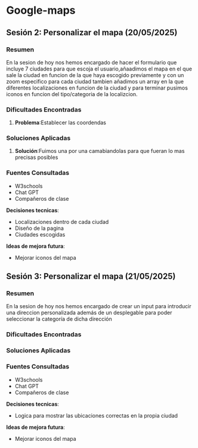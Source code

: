 # Google-maps

## Sesión 2: Personalizar el mapa (20/05/2025)

### Resumen
En la sesion de hoy nos hemos encargado de hacer el formulario que incluye 7 ciudades para que escoja el usuario,añaadimos el mapa en el que sale la ciudad en funcion de la que haya escogido previamente y con un zoom especifico para cada ciudad tambien añadimos un array en la que diferentes localizaciones en funcion de la ciudad y para terminar pusimos iconos en funcion del tipo/categoria de la localizcion.

### Dificultades Encontradas
1. **Problema**:Establecer las coordendas

### Soluciones Aplicadas
1. **Solución**:Fuimos una por una camabiandolas para que fueran lo mas precisas posibles

### Fuentes Consultadas
- W3schools
- Chat GPT
- Compañeros de clase


**Decisiones tecnicas**:
- Localizaciones dentro de cada ciudad
- Diseño de la pagina 
- Ciudades escogidas

**Ideas de mejora futura**:
- Mejorar iconos del mapa

## Sesión 3: Personalizar el mapa (21/05/2025)

### Resumen
En la sesion de hoy nos hemos encargado de crear un input para introducir una direccion personalizada además de un desplegable para poder seleccionar la categoría de dicha dirección

### Dificultades Encontradas


### Soluciones Aplicadas


### Fuentes Consultadas
- W3schools
- Chat GPT
- Compañeros de clase


**Decisiones tecnicas**:

- Logica para mostrar las ubicaciones correctas en la propia ciudad


**Ideas de mejora futura**:
- Mejorar iconos del mapa
